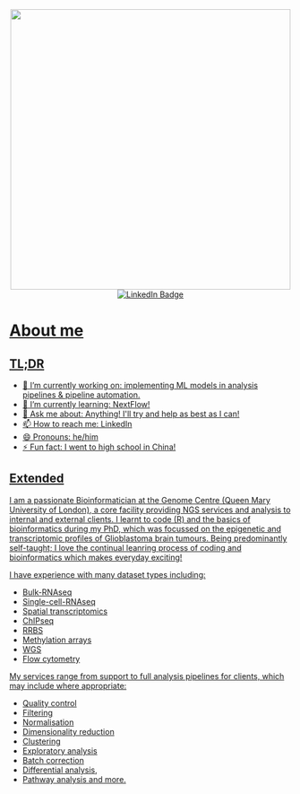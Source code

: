 <div id="header" align="center">
  <div id="header" align="center">
    <picture>
          <img src="https://media.giphy.com/media/3ornk57KwDXf81rjWM/giphy.gif" width="500"/>
    </picture>
  </div>
    <div id="badges">
      <a href="https://www.linkedin.com/in/james-boot-phd-051002a0/">
        <img src="https://img.shields.io/badge/LinkedIn-blue?logo=linkedin&logoColor=white&style=for-the-badge" alt="LinkedIn Badge"/>
    </div>
  <picture>
    <img src="https://komarev.com/ghpvc/?username=jamesboot&style=flat-square&color=blue" alt=""/>
  </picture>
</div>

# About me

## TL;DR
- 🔭 I’m currently working on: implementing ML models in analysis pipelines & pipeline automation.
- 🌱 I’m currently learning: NextFlow!
- 💬 Ask me about: Anything! I'll try and help as best as I can!
- 📫 How to reach me: LinkedIn
- 😄 Pronouns: he/him
- ⚡ Fun fact: I went to high school in China!

## Extended 
I am a passionate Bioinformatician at the Genome Centre (Queen Mary University of London), a core facility providing NGS services and analysis to internal and external clients. I learnt to code (R) and the basics of bioinformatics during my PhD, which was focussed on the epigenetic and transcriptomic profiles of Glioblastoma brain tumours. Being predominantly self-taught; I love the continual leanring process of coding and bioinformatics which makes everyday exciting! 

I have experience with many dataset types including: 
- Bulk-RNAseq
- Single-cell-RNAseq
- Spatial transcriptomics
- ChIPseq
- RRBS
- Methylation arrays
- WGS
- Flow cytometry

My services range from support to full analysis pipelines for clients, which may include where appropriate: 
- Quality control
- Filtering
- Normalisation
- Dimensionality reduction
- Clustering
- Exploratory analysis
- Batch correction
- Differential analysis,
- Pathway analysis and more.


